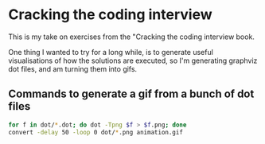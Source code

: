 # Cracking the coding interview

This is my take on exercises from the "Cracking the coding interview book.

One thing I wanted to try for a long while, is to generate useful visualisations
of how the solutions are executed, so I'm generating graphviz dot files,
and am turning them into gifs.


## Commands to generate a gif from a bunch of dot files

```sh
for f in dot/*.dot; do dot -Tpng $f > $f.png; done
convert -delay 50 -loop 0 dot/*.png animation.gif
```
